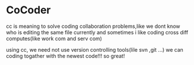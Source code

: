 # CoCoder
cc is meaning to solve coding collaboration problems,like we dont know who is editing the same file currently
and sometimes i like coding cross diff computes(like work com and serv com)

using cc, we need not use version controlling tools(lile svn ,git ...)
we can coding togather with the newest code!!!
so great!

